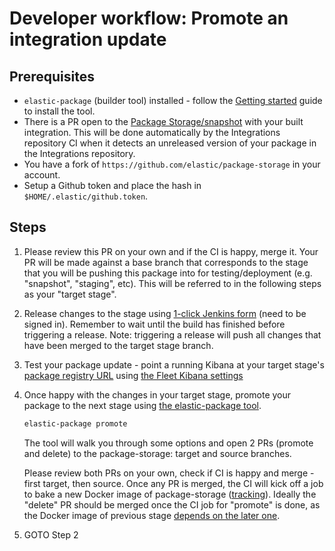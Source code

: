 # Developer workflow: Promote an integration update

## Prerequisites

* `elastic-package` (builder tool) installed - follow the [Getting started](https://github.com/elastic/elastic-package#getting-started) guide to install the tool.
* There is a PR open to the [Package Storage/snapshot](https://github.com/elastic/package-storage/tree/snapshot/packages) with your built integration. This will be done automatically by the Integrations repository CI when it detects an unreleased version of your package in the Integrations repository.
* You have a fork of `https://github.com/elastic/package-storage` in your
  account.
* Setup a Github token and place the hash in `$HOME/.elastic/github.token`. 

## Steps

1. Please review this PR on your own and if the CI is happy, merge it. Your PR will be made against a base branch that corresponds to the stage that you will be pushing this package into for testing/deployment (e.g. "snapshot", "staging", etc). This will be referred to in the following steps as your "target stage".
2. Release changes to the stage using [1-click Jenkins form](https://beats-ci.elastic.co/job/Ingest-manager/job/release-distribution/build?delay=0sec) (need to be signed in). Remember to wait until the build has finished before triggering a release. Note: triggering a release will push all changes that have been merged to the target stage branch.
3. Test your package update - point a running Kibana at your target stage's [package registry URL](https://github.com/elastic/package-registry#docker) using [the Fleet Kibana settings](https://www.elastic.co/guide/en/kibana/master/fleet-settings-kb.html#fleet-data-visualizer-settings)
4. Once happy with the changes in your target stage, promote your package to the next stage using [the elastic-package tool](https://github.com/elastic/elastic-package).

    ```bash
    elastic-package promote
    ```
    
    The tool will walk you through some options and open 2 PRs (promote and delete) to the package-storage: target and source branches.
    
    Please review both PRs on your own, check if CI is happy and merge - first target, then source. Once any PR is merged,
    the CI will kick off a job to bake a new Docker image of package-storage ([tracking](https://beats-ci.elastic.co/job/Ingest-manager/job/package-storage/)).
    Ideally the "delete" PR should be merged once the CI job for "promote" is done, as the Docker image of previous stage
    [depends on the later one](https://github.com/elastic/package-storage/blob/snapshot/Dockerfile#L5).

4. GOTO Step 2
